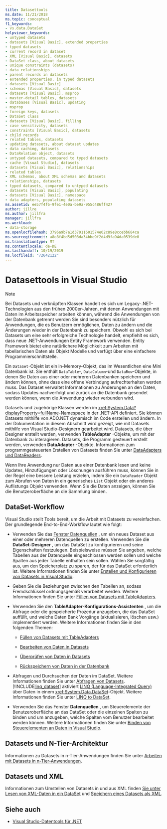 ```yaml
---
title: Datasettools
ms.date: 11/21/2018
ms.topic: conceptual
f1_keywords:
- vs.data.DataSet
helpviewer_keywords:
- untyped datasets
- datasets [Visual Basic], extended properties
- typed datasets
- current record in dataset
- XML [Visual Basic], datasets
- DataSet class, about datasets
- unique constraints (datasets)
- data relationships
- parent records in datasets
- extended properties, in typed datasets
- datasets [Visual Basic]
- schemas [Visual Basic], datasets
- datasets [Visual Basic], msprop
- master-detail tables, datasets
- databases [Visual Basic], updating
- msprop
- foreign keys, datasets
- DataSet class
- datasets [Visual Basic], filling
- case sensitivity, datasets
- constraints [Visual Basic], datasets
- child records
- related tables, datasets
- updating datasets, about dataset updates
- data caching, datasets
- DataRelation object, datasets
- untyped datasets, compared to typed datasets
- cache [Visual Studio], datasets
- datasets [Visual Basic], relationships
- related tables
- XML schemas, about XML schemas and datasets
- relationships, datasets
- typed datasets, compared to untyped datasets
- datasets [Visual Basic], populating
- datasets [Visual Basic], namespace
- data adapters, populating datasets
ms.assetid: ee57f4f6-9fe1-4e0a-be9a-955c486ff427
author: jillre
ms.author: jillfra
manager: jillfra
ms.workload:
- data-storage
ms.openlocfilehash: 3796a9b7a1d37911601574e02c89e8ccebb684ca
ms.sourcegitcommit: a8e8f4bd5d508da34bbe9f2d4d9fa94da0539de0
ms.translationtype: MT
ms.contentlocale: de-DE
ms.lasthandoff: 10/19/2019
ms.locfileid: "72642122"
---
```

# <a name="dataset-tools-in-visual-studio"></a>Datasettools in Visual Studio

> [!NOTE]
> Bei Datasets und verknüpften Klassen handelt es sich um Legacy-.NET-Technologien aus den frühen 2000er-Jahren, mit denen Anwendungen mit Daten im Arbeitsspeicher arbeiten können, während die Anwendungen von der Datenbank getrennt werden Sie sind besonders nützlich für Anwendungen, die es Benutzern ermöglichen, Daten zu ändern und die Änderungen wieder in der Datenbank zu speichern. Obwohl es sich bei Datasets um eine sehr erfolgreiche Technologie handelt, empfiehlt es sich, dass neue .NET-Anwendungen Entity Framework verwenden. Entity Framework bietet eine natürlichere Möglichkeit zum Arbeiten mit tabellarischen Daten als Objekt Modelle und verfügt über eine einfachere Programmierschnittstelle.

Ein `DataSet`-Objekt ist ein in-Memory-Objekt, das im Wesentlichen eine Mini Datenbank ist. Sie enthält `DataTable`-, `DataColumn`-und `DataRow`-Objekte, in denen Sie Daten aus einer oder mehreren Datenbanken speichern und ändern können, ohne dass eine offene Verbindung aufrechterhalten werden muss. Das Dataset verwaltet Informationen zu Änderungen an den Daten, sodass Updates nachverfolgt und zurück an die Datenbank gesendet werden können, wenn die Anwendung wieder verbunden wird.

Datasets und zugehörige Klassen werden im <xref:System.Data?displayProperty=fullName>-Namespace in der .NET-API definiert. Sie können Datasets mithilfe von ADO.NET dynamisch im Code erstellen und ändern. In der Dokumentation in diesem Abschnitt wird gezeigt, wie mit Datasets mithilfe von Visual Studio-Designern gearbeitet wird. Datasets, die über Designer erstellt werden, verwenden **TableAdapter** -Objekte, um mit der Datenbank zu interagieren. Datasets, die Programm gesteuert erstellt werden, verwenden **DataAdapter** -Objekte. Informationen zum programmgesteuerten Erstellen von Datasets finden Sie unter [DataAdapters und DataReaders](/dotnet/framework/data/adonet/dataadapters-and-datareaders).

Wenn Ihre Anwendung nur Daten aus einer Datenbank lesen und keine Updates, Hinzufügungen oder Löschungen ausführen muss, können Sie in der Regel eine bessere Leistung erzielen, indem Sie ein `DataReader` Objekt zum Abrufen von Daten in ein generisches `List` Objekt oder ein anderes Auflistungs Objekt verwenden. Wenn Sie die Daten anzeigen, können Sie die Benutzeroberfläche an die Sammlung binden.

## <a name="dataset-workflow"></a>DataSet-Workflow

Visual Studio stellt Tools bereit, um die Arbeit mit Datasets zu vereinfachen. Der grundlegende End-to-End-Workflow lautet wie folgt:

- Verwenden Sie das [Fenster Datenquellen](add-new-data-sources.md#data-sources-window) , um ein neues Dataset aus einer oder mehreren Datenquellen zu erstellen. Verwenden Sie die **DataSet-Designer** , um das DataSet zu konfigurieren und seine Eigenschaften festzulegen. Beispielsweise müssen Sie angeben, welche Tabellen aus der Datenquelle eingeschlossen werden sollen und welche Spalten aus jeder Tabelle enthalten sein sollen. Wählen Sie sorgfältig aus, um den Speicherplatz zu sparen, der für das DataSet erforderlich ist. Weitere Informationen finden Sie unter [Erstellen und Konfigurieren von Datasets in Visual Studio](../data-tools/create-and-configure-datasets-in-visual-studio.md).

- Geben Sie die Beziehungen zwischen den Tabellen an, sodass Fremdschlüssel ordnungsgemäß verarbeitet werden. Weitere Informationen finden Sie unter [Füllen von Datasets mit TableAdapters](../data-tools/fill-datasets-by-using-tableadapters.md).

- Verwenden Sie den **TableAdapter-Konfigurations-Assistenten** , um die Abfrage oder die gespeicherte Prozedur anzugeben, die das DataSet auffüllt, und welche Daten Bank Vorgänge (aktualisieren, löschen usw.) implementiert werden. Weitere Informationen finden Sie in den folgenden Themen:

  - [Füllen von Datasets mit TableAdapters](../data-tools/fill-datasets-by-using-tableadapters.md)

  - [Bearbeiten von Daten in Datasets](../data-tools/edit-data-in-datasets.md)

  - [Überprüfen von Daten in Datasets](../data-tools/validate-data-in-datasets.md)

  - [Rückspeichern von Daten in der Datenbank](../data-tools/save-data-back-to-the-database.md)

- Abfragen und Durchsuchen der Daten im DataSet. Weitere Informationen finden Sie unter [Abfragen von Datasets](../data-tools/query-datasets.md). [!INCLUDE[linq_dataset](../data-tools/includes/linq_dataset_md.md)] aktiviert [LINQ (Language-Integrated Query)](/dotnet/csharp/linq/) über Daten in einem <xref:System.Data.DataSet>-Objekt. Weitere Informationen finden Sie unter [LINQ to DataSet](/dotnet/framework/data/adonet/linq-to-dataset).

- Verwenden Sie das Fenster **Datenquellen** , um Steuerelemente der Benutzeroberfläche an das DataSet oder die einzelnen Spalten zu binden und um anzugeben, welche Spalten vom Benutzer bearbeitet werden können. Weitere Informationen finden Sie unter [Binden von Steuerelementen an Daten in Visual Studio](../data-tools/bind-controls-to-data-in-visual-studio.md).

## <a name="datasets-and-n-tier-architecture"></a>Datasets und N-Tier-Architektur

Informationen zu Datasets in n-Tier-Anwendungen finden Sie unter [Arbeiten mit Datasets in n-Tier-Anwendungen](../data-tools/work-with-datasets-in-n-tier-applications.md).

## <a name="datasets-and-xml"></a>Datasets und XML

Informationen zum Umstellen von Datasets in und aus XML finden [Sie unter Lesen von XML-Daten in ein DataSet](../data-tools/read-xml-data-into-a-dataset.md) und [Speichern eines Datasets als XML](../data-tools/save-a-dataset-as-xml.md).

## <a name="see-also"></a>Siehe auch

- [Visual Studio-Datentools für .NET](../data-tools/visual-studio-data-tools-for-dotnet.md)
